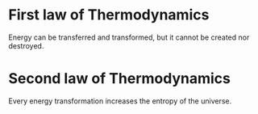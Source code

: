 # First law of Thermodynamics
Energy can be transferred and transformed, but it cannot be created nor destroyed.

# Second law of Thermodynamics
Every energy transformation increases the entropy of the universe.


 


